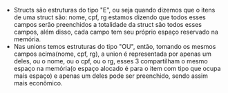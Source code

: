 - Structs são estruturas do tipo "E", ou seja quando dizemos que o itens de uma struct são: nome, cpf, rg estamos dizendo que todos esses campos serão preenchidos a totalidade da struct são todos esses campos, além disso, cada campo tem seu próprio espaço reservado na memória.
- Nas unions temos estruturas do tipo "OU", então, tomando os mesmos campos acima(nome, cpf, rg), a union é representada por apenas um deles, ou o nome, ou o cpf, ou o rg, esses 3 compartilham o mesmo espaço na memória(o espaço alocado é para o item com tipo que ocupa mais espaço) e apenas um deles pode ser preenchido, sendo assim mais econômico.
